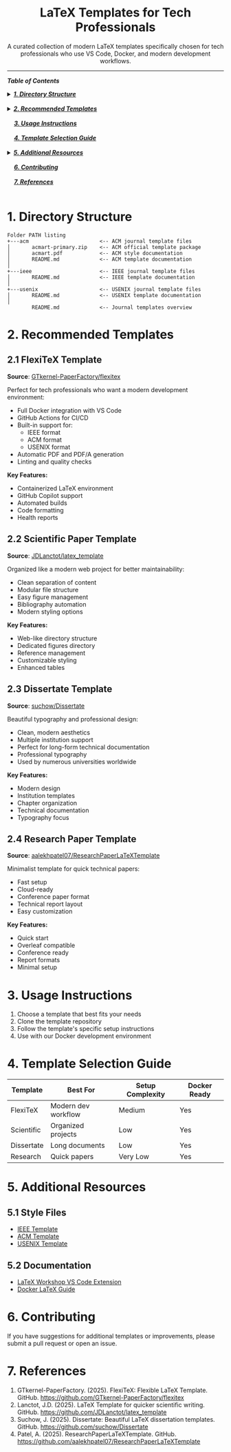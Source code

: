 <h1 align="center">LaTeX Templates for Tech Professionals</h1>

<div align="center">
A curated collection of modern LaTeX templates specifically chosen for tech professionals who use VS Code, Docker, and modern development workflows.
</div>

---

<!-- TOC -->
***Table of Contents***


<details>
  <summary><a href="#1-1-directory-structure"><i><b>1. Directory Structure</b></i></a></summary>
</details>
&nbsp;

<details>
  <summary><a href="#2-2-recommended-templates"><i><b>2. Recommended Templates</b></i></a></summary>
  <div>
    &nbsp;&nbsp;&nbsp;&nbsp;&nbsp;&nbsp;&nbsp;&nbsp;&nbsp;&nbsp;<a href="#21-21-flexitex-template">2.1 FlexiTeX Template</a><br>
    &nbsp;&nbsp;&nbsp;&nbsp;&nbsp;&nbsp;&nbsp;&nbsp;&nbsp;&nbsp;<a href="#22-22-scientific-paper-template">2.2 Scientific Paper Template</a><br>
    &nbsp;&nbsp;&nbsp;&nbsp;&nbsp;&nbsp;&nbsp;&nbsp;&nbsp;&nbsp;<a href="#23-23-dissertate-template">2.3 Dissertate Template</a><br>
    &nbsp;&nbsp;&nbsp;&nbsp;&nbsp;&nbsp;&nbsp;&nbsp;&nbsp;&nbsp;<a href="#24-24-research-paper-template">2.4 Research Paper Template</a><br>
  </div>
</details>
&nbsp;

<div>
  &nbsp;&nbsp;&nbsp;&nbsp;<a href="#3-3-usage-instructions"><i><b>3. Usage Instructions</b></i></a>
</div>
&nbsp;

<div>
  &nbsp;&nbsp;&nbsp;&nbsp;<a href="#4-4-template-selection-guide"><i><b>4. Template Selection Guide</b></i></a>
</div>
&nbsp;

<details>
  <summary><a href="#5-5-additional-resources"><i><b>5. Additional Resources</b></i></a></summary>
  <div>
    &nbsp;&nbsp;&nbsp;&nbsp;&nbsp;&nbsp;&nbsp;&nbsp;&nbsp;&nbsp;<a href="#51-51-style-files">5.1 Style Files</a><br>
    &nbsp;&nbsp;&nbsp;&nbsp;&nbsp;&nbsp;&nbsp;&nbsp;&nbsp;&nbsp;<a href="#52-52-documentation">5.2 Documentation</a><br>
  </div>
</details>
&nbsp;

<div>
  &nbsp;&nbsp;&nbsp;&nbsp;<a href="#6-6-contributing"><i><b>6. Contributing</b></i></a>
</div>
&nbsp;

<div>
  &nbsp;&nbsp;&nbsp;&nbsp;<a href="#7-7-references"><i><b>7. References</b></i></a>
</div>
&nbsp;

<!-- /TOC -->

# 1. Directory Structure

```
Folder PATH listing
+---acm                       <-- ACM journal template files
│       acmart-primary.zip    <-- ACM official template package
│       acmart.pdf            <-- ACM style documentation
│       README.md             <-- ACM template documentation
│
+---ieee                      <-- IEEE journal template files
│       README.md             <-- IEEE template documentation
│
+---usenix                    <-- USENIX journal template files
│       README.md             <-- USENIX template documentation
│
        README.md             <-- Journal templates overview
```

# 2. Recommended Templates

## 2.1 FlexiTeX Template
**Source**: [GTkernel-PaperFactory/flexitex](https://github.com/GTkernel-PaperFactory/flexitex)

Perfect for tech professionals who want a modern development environment:
- Full Docker integration with VS Code
- GitHub Actions for CI/CD
- Built-in support for:
  - IEEE format
  - ACM format
  - USENIX format
- Automatic PDF and PDF/A generation
- Linting and quality checks

**Key Features:**
- Containerized LaTeX environment
- GitHub Copilot support
- Automated builds
- Code formatting
- Health reports

## 2.2 Scientific Paper Template
**Source**: [JDLanctot/latex_template](https://github.com/JDLanctot/latex_template)

Organized like a modern web project for better maintainability:
- Clean separation of content
- Modular file structure
- Easy figure management
- Bibliography automation
- Modern styling options

**Key Features:**
- Web-like directory structure
- Dedicated figures directory
- Reference management
- Customizable styling
- Enhanced tables

## 2.3 Dissertate Template
**Source**: [suchow/Dissertate](https://github.com/suchow/Dissertate)

Beautiful typography and professional design:
- Clean, modern aesthetics
- Multiple institution support
- Perfect for long-form technical documentation
- Professional typography
- Used by numerous universities worldwide

**Key Features:**
- Modern design
- Institution templates
- Chapter organization
- Technical documentation
- Typography focus

## 2.4 Research Paper Template
**Source**: [aalekhpatel07/ResearchPaperLaTeXTemplate](https://github.com/aalekhpatel07/ResearchPaperLaTeXTemplate)

Minimalist template for quick technical papers:
- Fast setup
- Cloud-ready
- Conference paper format
- Technical report layout
- Easy customization

**Key Features:**
- Quick start
- Overleaf compatible
- Conference ready
- Report formats
- Minimal setup

# 3. Usage Instructions

1. Choose a template that best fits your needs
2. Clone the template repository
3. Follow the template's specific setup instructions
4. Use with our Docker development environment

# 4. Template Selection Guide

| Template | Best For | Setup Complexity | Docker Ready |
|----------|----------|------------------|--------------|
| FlexiTeX | Modern dev workflow | Medium | Yes |
| Scientific | Organized projects | Low | Yes |
| Dissertate | Long documents | Low | Yes |
| Research | Quick papers | Very Low | Yes |

# 5. Additional Resources

## 5.1 Style Files
- [IEEE Template](https://template-selector.ieee.org/secure/templateSelector/downloadTemplate?publicationTypeId=1&titleId=1&articleId=1&fileType=4)
- [ACM Template](https://www.acm.org/publications/proceedings-template)
- [USENIX Template](https://www.usenix.org/conferences/author-resources/paper-templates)

## 5.2 Documentation
- [LaTeX Workshop VS Code Extension](https://marketplace.visualstudio.com/items?itemName=James-Yu.latex-workshop)
- [Docker LaTeX Guide](https://github.com/blang/latex-docker)

# 6. Contributing

If you have suggestions for additional templates or improvements, please submit a pull request or open an issue.

# 7. References

1. GTkernel-PaperFactory. (2025). FlexiTeX: Flexible LaTeX Template. GitHub. https://github.com/GTkernel-PaperFactory/flexitex
2. Lanctot, J.D. (2025). LaTeX Template for quicker scientific writing. GitHub. https://github.com/JDLanctot/latex_template
3. Suchow, J. (2025). Dissertate: Beautiful LaTeX dissertation templates. GitHub. https://github.com/suchow/Dissertate
4. Patel, A. (2025). ResearchPaperLaTeXTemplate. GitHub. https://github.com/aalekhpatel07/ResearchPaperLaTeXTemplate
